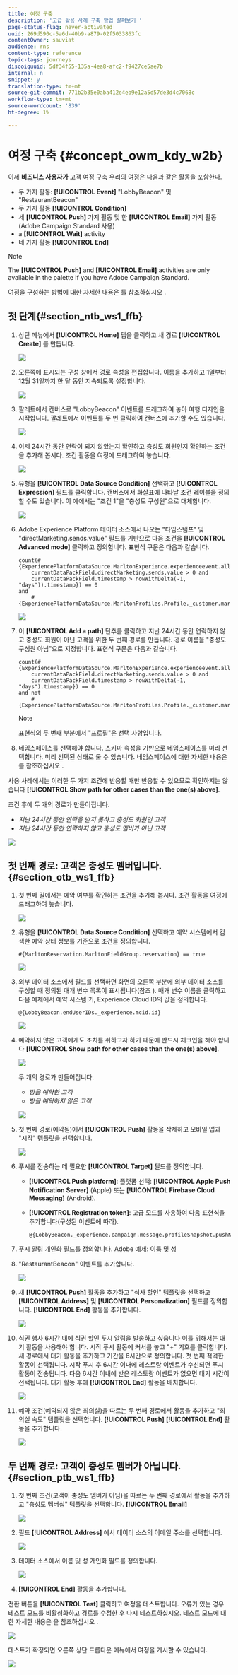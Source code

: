 ```yaml
---
title: 여정 구축
description: '고급 활용 사례 구축 방법 살펴보기 '
page-status-flag: never-activated
uuid: 269d590c-5a6d-40b9-a879-02f5033863fc
contentOwner: sauviat
audience: rns
content-type: reference
topic-tags: journeys
discoiquuid: 5df34f55-135a-4ea8-afc2-f9427ce5ae7b
internal: n
snippet: y
translation-type: tm+mt
source-git-commit: 771b2b35e0aba412e4eb9e12a5d57de3d4c7068c
workflow-type: tm+mt
source-wordcount: '839'
ht-degree: 1%

---
```



# 여정 구축 {#concept_owm_kdy_w2b}

이제 **비즈니스 사용자가** 고객 여정 구축 우리의 여정은 다음과 같은 활동을 포함한다.

* 두 가지 활동: **[!UICONTROL Event]** &quot;LobbyBeacon&quot; 및 &quot;RestaurantBeacon&quot;
* 두 가지 활동 **[!UICONTROL Condition]**
* 세 **[!UICONTROL Push]** 가지 활동 및 한 **[!UICONTROL Email]** 가지 활동(Adobe Campaign Standard 사용)
* a **[!UICONTROL Wait]** activity
* 네 가지 활동 **[!UICONTROL End]**

>[!NOTE]
>
>The **[!UICONTROL Push]** and **[!UICONTROL Email]** activities are only available in the palette if you have Adobe Campaign Standard.

여정을 구성하는 방법에 대한 자세한 내용은 를 참조하십시오 [](../building-journeys/journey.md).

## 첫 단계{#section_ntb_ws1_ffb}

1. 상단 메뉴에서 **[!UICONTROL Home]** 탭을 클릭하고 새 경로 **[!UICONTROL Create]** 를 만듭니다.

   ![](../assets/journey31.png)

1. 오른쪽에 표시되는 구성 창에서 경로 속성을 편집합니다. 이름을 추가하고 1일부터 12월 31일까지 한 달 동안 지속되도록 설정합니다.

   ![](../assets/journeyuc2_12.png)

1. 팔레트에서 캔버스로 &quot;LobbyBeacon&quot; 이벤트를 드래그하여 놓아 여행 디자인을 시작합니다. 팔레트에서 이벤트를 두 번 클릭하여 캔버스에 추가할 수도 있습니다.

   ![](../assets/journeyuc2_13.png)

1. 이제 24시간 동안 연락이 되지 않았는지 확인하고 충성도 회원인지 확인하는 조건을 추가해 봅시다. 조건 활동을 여정에 드래그하여 놓습니다.

   ![](../assets/journeyuc2_14.png)

1. 유형을 **[!UICONTROL Data Source Condition]** 선택하고 **[!UICONTROL Expression]** 필드를 클릭합니다. 캔버스에서 화살표에 나타날 조건 레이블을 정의할 수도 있습니다. 이 예에서는 &quot;조건 1&quot;을 &quot;충성도 구성원&quot;으로 대체합니다.

   ![](../assets/journeyuc2_15.png)

1. Adobe Experience Platform 데이터 소스에서 나오는 &quot;타임스탬프&quot; 및 &quot;directMarketing.sends.value&quot; 필드를 기반으로 다음 조건을 **[!UICONTROL Advanced mode]** 클릭하고 정의합니다. 표현식 구문은 다음과 같습니다.

   ```
   count(#{ExperiencePlatformDataSource.MarltonExperience.experienceevent.all(
       currentDataPackField.directMarketing.sends.value > 0 and
       currentDataPackField.timestamp > nowWithDelta(-1, "days")).timestamp}) == 0
   and
       #{ExperiencePlatformDataSource.MarltonProfiles.Profile._customer.marlton.loyaltyMember}
   ```

   ![](../assets/journeyuc2_30.png)

1. 이 **[!UICONTROL Add a path]** 단추를 클릭하고 지난 24시간 동안 연락하지 않고 충성도 회원이 아닌 고객을 위한 두 번째 경로를 만듭니다. 경로 이름을 &quot;충성도 구성원 아님&quot;으로 지정합니다. 표현식 구문은 다음과 같습니다.

   ```
   count(#{ExperiencePlatformDataSource.MarltonExperience.experienceevent.all(
       currentDataPackField.directMarketing.sends.value > 0 and
       currentDataPackField.timestamp > nowWithDelta(-1, "days").timestamp}) == 0
   and not
       #{ExperiencePlatformDataSource.MarltonProfiles.Profile._customer.marlton.loyaltyMember}
   ```

   >[!NOTE]
   >
   >표현식의 두 번째 부분에서 &quot;프로필&quot;은 선택 사항입니다.

1. 네임스페이스를 선택해야 합니다. 스키마 속성을 기반으로 네임스페이스를 미리 선택합니다. 미리 선택된 상태로 둘 수 있습니다. 네임스페이스에 대한 자세한 내용은 를 참조하십시오 [](../event/selecting-the-namespace.md).

사용 사례에서는 이러한 두 가지 조건에 반응할 때만 반응할 수 있으므로 확인하지는 않습니다 **[!UICONTROL Show path for other cases than the one(s) above]**.

조건 후에 두 개의 경로가 만들어집니다.

* _지난 24시간 동안 연락을 받지 못하고 충성도 회원인 고객_
* _지난 24시간 동안 연락하지 않고 충성도 멤버가 아닌 고객_

![](../assets/journeyuc2_16.png)

## 첫 번째 경로: 고객은 충성도 멤버입니다. {#section_otb_ws1_ffb}

1. 첫 번째 길에서는 예약 여부를 확인하는 조건을 추가해 봅시다. 조건 활동을 여정에 드래그하여 놓습니다.

   ![](../assets/journeyuc2_17.png)

1. 유형을 **[!UICONTROL Data Source Condition]** 선택하고 예약 시스템에서 검색한 예약 상태 정보를 기준으로 조건을 정의합니다.

   ```
   #{MarltonReservation.MarltonFieldGroup.reservation} == true
   ```

   ![](../assets/journeyuc2_18.png)

1. 외부 데이터 소스에서 필드를 선택하면 화면의 오른쪽 부분에 외부 데이터 소스를 구성할 때 정의된 매개 변수 목록이 표시됩니다(참조 [](../usecase/configuring-the-data-sources.md)). 매개 변수 이름을 클릭하고 다음 예제에서 예약 시스템 키, Experience Cloud ID의 값을 정의합니다.

   ```
   @{LobbyBeacon.endUserIDs._experience.mcid.id}
   ```

   ![](../assets/journeyuc2_19.png)

1. 예약하지 않은 고객에게도 조치를 취하고자 하기 때문에 반드시 체크인을 해야 합니다 **[!UICONTROL Show path for other cases than the one(s) above]**.

   ![](../assets/journeyuc2_20.png)

   두 개의 경로가 만들어집니다.

   * _방을 예약한 고객_
   * _방을 예약하지 않은 고객_

   ![](../assets/journeyuc2_21.png)

1. 첫 번째 경로(예약됨)에서 **[!UICONTROL Push]** 활동을 삭제하고 모바일 앱과 &quot;시작&quot; 템플릿을 선택합니다.

   ![](../assets/journeyuc2_22.png)

1. 푸시를 전송하는 데 필요한 **[!UICONTROL Target]** 필드를 정의합니다.

   * **[!UICONTROL Push platform]**: 플랫폼 선택: **[!UICONTROL Apple Push Notification Server]** (Apple) 또는 **[!UICONTROL Firebase Cloud Messaging]** (Android).
   * **[!UICONTROL Registration token]**: 고급 모드를 사용하여 다음 표현식을 추가합니다(구성된 이벤트에 따라).

      ```
      @{LobbyBeacon._experience.campaign.message.profileSnapshot.pushNotificationTokens.first().token}
      ```

1. 푸시 알림 개인화 필드를 정의합니다. Adobe 예제: 이름 및 성

1. &quot;RestaurantBeacon&quot; 이벤트를 추가합니다.

   ![](../assets/journeyuc2_23.png)

1. 새 **[!UICONTROL Push]** 활동을 추가하고 &quot;식사 할인&quot; 템플릿을 선택하고 **[!UICONTROL Address]** 및 **[!UICONTROL Personalization]** 필드를 정의합니다. **[!UICONTROL End]** 활동을 추가합니다. 

   ![](../assets/journeyuc2_24.png)

1. 식권 행사 6시간 내에 식권 할인 푸시 알림을 발송하고 싶습니다 이를 위해서는 대기 활동을 사용해야 합니다. 시작 푸시 활동에 커서를 놓고 &quot;+&quot; 기호를 클릭합니다. 새 경로에서 대기 활동을 추가하고 기간을 6시간으로 정의합니다. 첫 번째 적격한 활동이 선택됩니다. 시작 푸시 후 6시간 이내에 레스토랑 이벤트가 수신되면 푸시 활동이 전송됩니다. 다음 6시간 이내에 받은 레스토랑 이벤트가 없으면 대기 시간이 선택됩니다. 대기 활동 후에 **[!UICONTROL End]** 활동을 배치합니다.

   ![](../assets/journeyuc2_31.png)

1. 예약 조건(예약되지 않은 회의실)을 따르는 두 번째 경로에서 활동을 추가하고 &quot;회의실 속도&quot; 템플릿을 선택합니다. **[!UICONTROL Push]** **[!UICONTROL End]** 활동을 추가합니다. 

   ![](../assets/journeyuc2_25.png)

## 두 번째 경로: 고객이 충성도 멤버가 아닙니다.{#section_ptb_ws1_ffb}

1. 첫 번째 조건(고객이 충성도 멤버가 아님)을 따르는 두 번째 경로에서 활동을 추가하고 &quot;충성도 멤버십&quot; 템플릿을 선택합니다. **[!UICONTROL Email]**

   ![](../assets/journeyuc2_26.png)

1. 필드 **[!UICONTROL Address]** 에서 데이터 소스의 이메일 주소를 선택합니다.

   ![](../assets/journeyuc2_27.png)

1. 데이터 소스에서 이름 및 성 개인화 필드를 정의합니다.

   ![](../assets/journeyuc2_28.png)

1. **[!UICONTROL End]** 활동을 추가합니다. 

전환 버튼을 **[!UICONTROL Test]** 클릭하고 여정을 테스트합니다. 오류가 있는 경우 테스트 모드를 비활성화하고 경로를 수정한 후 다시 테스트하십시오. 테스트 모드에 대한 자세한 내용은 을 참조하십시오 [](../building-journeys/testing-the-journey.md).

![](../assets/journeyuc2_32bis.png)

테스트가 확정되면 오른쪽 상단 드롭다운 메뉴에서 여정을 게시할 수 있습니다.

![](../assets/journeyuc2_32.png)
